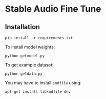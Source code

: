 # Stable Audio Fine Tune

## Installation
```console
pip install -r requirements.txt
```
To install model weights:
```console
python getmodel.py
```
To get example dataset:
```console
python getdata.py
```

You may have to install `sndfile` using:
```console
apt-get install libsndfile-dev
```